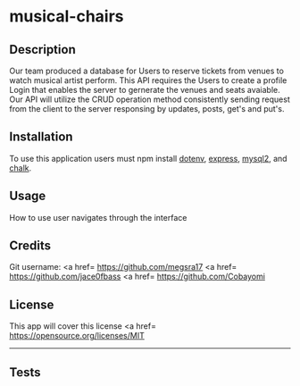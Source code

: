 # musical-chairs

## Description

Our team produced a database for Users to reserve tickets from venues to watch musical artist perform. This API requires the Users to create a profile Login that enables the server to gernerate the venues and seats avaiable. Our API will utilize the CRUD operation method consistently sending request from the client to the server responsing by updates, posts, get's and put's.


## Installation

To use this application users must npm install <a href="https://www.npmjs.com/package/dotenv">dotenv</a>, <a href="https://www.npmjs.com/package/express">express</a>, <a href="https://www.npmjs.com/package/mysql2">mysql2</a>, and <a href="https://www.npmjs.com/package/chalk">chalk</a>.



## Usage
How to use user navigates through the interface


## Credits
Git username: 
<a href= https://github.com/megsra17
<a href= https://github.com/jace0fbass
<a href= https://github.com/Cobayomi



        


## License
This app will cover this license <a href= https://opensource.org/licenses/MIT

---

## Tests
